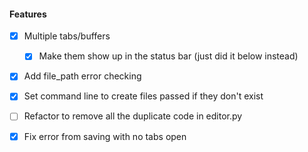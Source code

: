 #### Features
- [x] Multiple tabs/buffers
    - [x] Make them show up in the status bar (just did it below instead)
- [x] Add file_path error checking
- [x] Set command line to create files passed if they don't exist
- [ ] Refactor to remove all the duplicate code in editor.py
- [x] Fix error from saving with no tabs open

